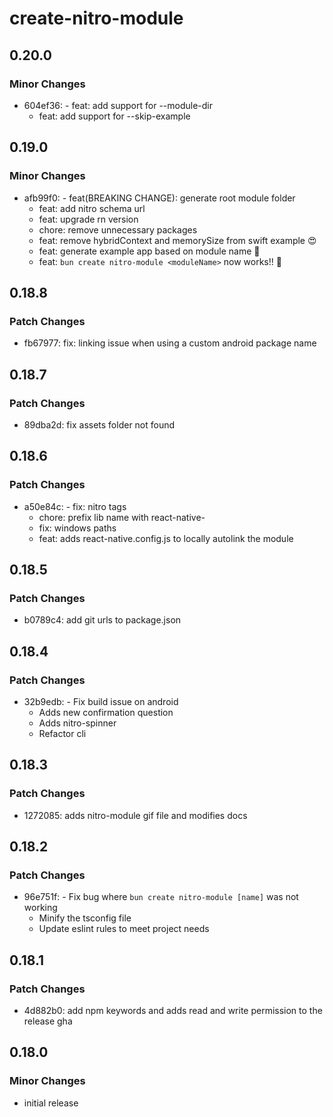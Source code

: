 # create-nitro-module

## 0.20.0

### Minor Changes

- 604ef36: - feat: add support for --module-dir
  - feat: add support for --skip-example

## 0.19.0

### Minor Changes

- afb99f0: - feat(BREAKING CHANGE): generate root module folder
  - feat: add nitro schema url
  - feat: upgrade rn version
  - chore: remove unnecessary packages
  - feat: remove hybridContext and memorySize from swift example 😍
  - feat: generate example app based on module name 🚀
  - feat: `bun create nitro-module <moduleName>` now works!! 🚀

## 0.18.8

### Patch Changes

- fb67977: fix: linking issue when using a custom android package name

## 0.18.7

### Patch Changes

- 89dba2d: fix assets folder not found

## 0.18.6

### Patch Changes

- a50e84c: - fix: nitro tags
  - chore: prefix lib name with react-native-
  - fix: windows paths
  - feat: adds react-native.config.js to locally autolink the module

## 0.18.5

### Patch Changes

- b0789c4: add git urls to package.json

## 0.18.4

### Patch Changes

- 32b9edb: - Fix build issue on android
  - Adds new confirmation question
  - Adds nitro-spinner
  - Refactor cli

## 0.18.3

### Patch Changes

- 1272085: adds nitro-module gif file and modifies docs

## 0.18.2

### Patch Changes

- 96e751f: - Fix bug where `bun create nitro-module [name]` was not working
  - Minify the tsconfig file
  - Update eslint rules to meet project needs

## 0.18.1

### Patch Changes

- 4d882b0: add npm keywords and adds read and write permission to the release gha

## 0.18.0

### Minor Changes

- initial release
